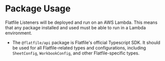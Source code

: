 # Package Usage

Flatfile Listeners will be deployed and run on an AWS Lambda. This means that any package installed and used must be
able to run in a Lambda environment.

- The `@flatfile/api` package is Flatfile's official Typescript SDK. It should be used for all Flatfile-related types and configurations, including `SheetConfig`, `WorkbookConfig`, and other Flatfile-specific types.
